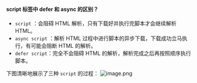 #### script 标签中 defer 和 async 的区别？

-   `script` ：会阻碍 HTML 解析，只有下载好并执行完脚本才会继续解析 HTML。
-   `async script` ：解析 HTML 过程中进行脚本的异步下载，下载成功立马执行，有可能会阻断 HTML 的解析。
-   `defer script`：完全不会阻碍 HTML 的解析，解析完成之后再按照顺序执行脚本。

下图清晰地展示了三种 `script` 的过程： ![image.png](https://p3-juejin.byteimg.com/tos-cn-i-k3u1fbpfcp/8ea091aed8364b88a653a13c4845a824~tplv-k3u1fbpfcp-zoom-in-crop-mark:1304:0:0:0.awebp)

